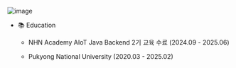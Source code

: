 ![image](https://github.com/user-attachments/assets/7c500ef6-3b31-4531-9bf8-ffa332c31dbb)


- 📚 Education
  - NHN Academy AIoT Java Backend 2기 교육 수료 (2024.09 - 2025.06)

  - Pukyong National University (2020.03 - 2025.02)

<!---
saumonrose08/saumonrose08 is a ✨ special ✨ repository because its `README.md` (this file) appears on your GitHub profile.
You can click the Preview link to take a look at your changes.
--->
